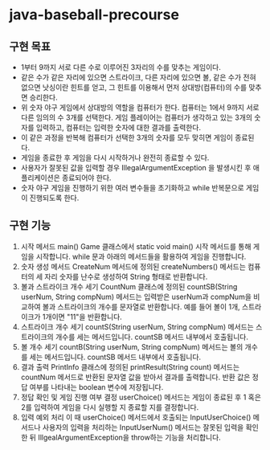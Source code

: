 # java-baseball-precourse
## 구현 목표
- 1부터 9까지 서로 다른 수로 이루어진 3자리의 수를 맞추는 게임이다.
- 같은 수가 같은 자리에 있으면 스트라이크, 다른 자리에 있으면 볼, 같은 수가 전혀 없으면 낫싱이란 힌트를 얻고, 그 힌트를 이용해서 먼저 상대방(컴퓨터)의
수를 맞추면 승리한다.
- 위 숫자 야구 게임에서 상대방의 역할을 컴퓨터가 한다. 컴퓨터는 1에서 9까지 서로 다른 임의의 수 3개를 선택한다. 게임 플레이어는 컴퓨터가 생각하고 있는
  3개의 숫자를 입력하고, 컴퓨터는 입력한 숫자에 대한 결과를 출력한다.
- 이 같은 과정을 반복해 컴퓨터가 선택한 3개의 숫자를 모두 맞히면 게임이 종료된다.
- 게임을 종료한 후 게임을 다시 시작하거나 완전히 종료할 수 있다.
- 사용자가 잘못된 값을 입력할 경우 IllegalArgumentException 을 발생시킨 후 애플리케이션은 종료되어야 한다.
- 숫자 야구 게임을 진행하기 위한 여러 변수들을 초기화하고 while 반복문으로 게임이 진행되도록 한다.
## 구현 기능
1. 시작 메서드 main() 
Game 클래스에서 static void main() 시작 메서드를 통해 게임을 시작합니다. while 문과 아래의 메서드들을 활용하여 게임을 진행합니다. 
2. 숫자 생성 메서드
CreateNum 메서드에 정의된 createNumbers() 메서드는 컴퓨터의 세 자리 숫자를 난수로 생성하여 String 형태로 반환합니다.
3. 볼과 스트라이크 개수 세기
CountNum 클래스에 정의된 countSB(String userNum, String compNum) 메서드는 입력받은 userNum과 compNum을 비교하여 볼과 스트라이크의 개수를 문자열로 반환합니다. 예를 들어 볼이 1개, 스트라이크가 1개이면 "11"을 반환합니다.
4. 스트라이크 개수 세기
countS(String userNum, String compNum) 메서드는 스트라이크의 개수를 세는 메서드입니다. countSB 메서드 내부에서 호출됩니다.
5. 볼 개수 세기
countB(String userNum, String compNum) 메서드는 볼의 개수를 세는 메서드입니다. countSB 메서드 내부에서 호출됩니다.
6. 결과 출력
PrintInfo 클래스에 정의된 printResult(String count) 메서드는 countNum 메서드로 반환된 문자열 값을 받아서 결과를 출력합니다. 반환 값은 정답 여부를 나타내는 boolean 변수에 저장됩니다.
7. 정답 확인 및 게임 진행 여부 결정
userChoice() 메서드는 게임이 종료된 후 1 혹은 2를 입력하여 게임을 다시 실행할 지 종료할 지를 결정합니다.
8. 입력 예외 처리
이 때 userChoice() 메서드에서 호출되는 InputUserChoice() 메서드나 사용자의 입력을 처리하는 InputUserNum() 메서드는 잘못된 입력을 확인한 뒤 IllgealArgumentException을 throw하는 기능을 처리합니다.   